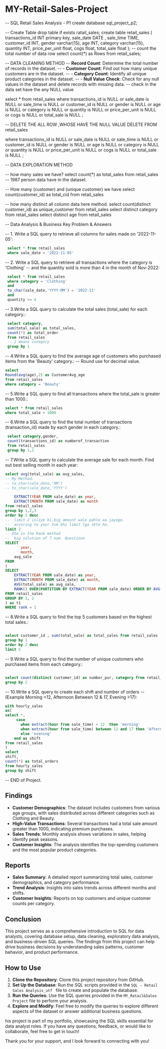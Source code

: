 # MY-Retail-Sales-Project

-- SQL Retail Sales Analysis - P1
create database sql_project_p2;

-- Create Table 
drop table if exists ratail_sales;
create table retail_sales
          (
		    transactions_id INT primary key,
            sale_date DATE ,
            sale_time TIME,
            customer_id INT,
            gender varchar(15),
            age INT,
            category varchar(15),
            quantity INT,
            price_per_unit float,
           cogs float,
           total_sale float
          );
-- count the total number of data row 
select 
count(*) as Rows from retail_sales;

-- DATA CLEANING METHOD
-- **Record Count**: Determine the total number of records in the dataset.
-- - **Customer Count**: Find out how many unique customers are in the dataset.
-- - **Category Count**: Identify all unique product categories in the dataset.
-- - **Null Value Check**: Check for any null values in the dataset and delete records with missing data.
-- check in the data set have the any NULL value

select * from retail_sales 
where  transactions_id is NULL
              or
            sale_date is NULL
              or
            sale_time is NULL
              or
            customer_id is NULL
              or
            gender is NULL
              or
            age is NULL
              or
            category is NULL
              or
            quantity is NULL
              or
            price_per_unit is NULL
              or
           cogs is NULL
              or
           total_sale is NULL ;

--  DELETE THE ALL ROW ,WHOSE HAVE THE NULL VALUE
DELETE FROM retail_sales

where  transactions_id is NULL
              or
            sale_date is NULL
              or
            sale_time is NULL
              or
            customer_id is NULL
              or
            gender is NULL
              or
            age is NULL
              or
            category is NULL
              or
            quantity is NULL
              or
            price_per_unit is NULL
              or
           cogs is NULL
              or
           total_sale is NULL ;

-- DATA EXPLORATION METHOD

--  how many sales we have?
select count(*) as total_sales from retail_sales 
-- 1987 person data have in the dataset.

--  How many (customer) and (unique customer) we have
select count(customer_id) as total_cid from retail_sales

-- how many distinct all column data here method.
select count(distinct customer_id) as unique_customer from retail_sales
select distinct category from retail_sales
select distinct age  from retail_sales

-- Data Analysis & Business Key Problem & Answers

-- 1. Write a SQL query to retrieve all columns for sales made on '2022-11-05':
```sql
 select * from retail_sales
 where sale_date = '2022-11-05'
```
-- 2. Write a SQL query to retrieve all transactions where the category is 'Clothing' 
-- and the quantity sold is more than 4 in the month of Nov-2022:
```sql
 select * from retail_sales
 where category = 'Clothing' 
 and 
 to_char(sale_date,'YYYY-MM') = '2022-11'
 and 
 quantity >= 4
```
-- 3.Write a SQL query to calculate the total sales (total_sale) for each category.:
```sql
 select category,
 sum(total_sale) as total_sales, 
 count(*) as total_order
 from retail_sales
 -- 1 means category 
 group by 1
```
-- 4.Write a SQL query to find the average age of customers who purchased items from the 'Beauty' category.:
-- Round use for decimal value. 

```sql
select 
Round(avg(age),2) as CustomerAvg_age 
from retail_sales
where category = 'Beauty'
```
-- 5.Write a SQL query to find all transactions where the total_sale is greater than 1000.:
```sql
select * from retail_sales
where total_sale > 1000
```
-- 6.Write a SQL query to find the total number of transactions (transaction_id) made by each gender in each category.:
```sql
 select category,gender,
 count(transactions_id) as numberof_transaction 
 from retail_sales
 group by 1,2
```
-- 7.Write a SQL query to calculate the average sale for each month. Find out best selling month in each year:
```sql
select avg(total_sale) as avg_sales,
-- My Method.
-- to_char(sale_date,'MM')
-- to_char(sale_date,'YYYY')

    EXTRACT(YEAR FROM sale_date) as year,
    EXTRACT(MONTH FROM sale_date) as month
from retail_sales
group by 1,2,3
order by 1 desc
--  limit 2 isliye ki,big amount wale pahle aa jayege.
--  accoring to your tum bhi limit lga skte ho.
limit 2
-- USe in the Rank method
--  big solution of 7 num. Questioon
SELECT 
       year,
       month,
    avg_sale
FROM 
(    
SELECT 
    EXTRACT(YEAR FROM sale_date) as year,
    EXTRACT(MONTH FROM sale_date) as month,
    AVG(total_sale) as avg_sale,
    RANK() OVER(PARTITION BY EXTRACT(YEAR FROM sale_date) ORDER BY AVG(total_sale) DESC) as rank
FROM retail_sales
GROUP BY 1, 2
) as t1
WHERE rank = 1
```
-- 8.Write a SQL query to find the top 5 customers based on the highest total sales.:
```sql

select customer_id , sum(total_sale) as total_sales from retail_sales
group by 1
order by 2 desc
limit 5
```
-- 9.Write a SQL query to find the number of unique customers who purchased items from each category.:
```sql

select count(distinct customer_id) as number_pur, category from retail_sales
group by 2
```
-- 10.Write a SQL query to create each shift and number of orders
-- (Example Morning <12, Afternoon Between 12 & 17, Evening >17):
```sql
with hourly_sales
as(
select *,
     case 
	   when extract(hour from sale_time) < 12  then 'morning'
	   when extract(hour from sale_time) between 12 and 17 then 'Afternoon'
	   else 'evening'
	end as shift
from retail_sales
)
select 
shift,
count(*) as total_orders
from hourly_sales
group by shift
```
-- END of Project.
## Findings

- **Customer Demographics**: The dataset includes customers from various age groups, with sales distributed across different categories such as Clothing and Beauty.
- **High-Value Transactions**: Several transactions had a total sale amount greater than 1000, indicating premium purchases.
- **Sales Trends**: Monthly analysis shows variations in sales, helping identify peak seasons.
- **Customer Insights**: The analysis identifies the top-spending customers and the most popular product categories.

## Reports

- **Sales Summary**: A detailed report summarizing total sales, customer demographics, and category performance.
- **Trend Analysis**: Insights into sales trends across different months and shifts.
- **Customer Insights**: Reports on top customers and unique customer counts per category.

## Conclusion

This project serves as a comprehensive introduction to SQL for data analysts, covering database setup, data cleaning, exploratory data analysis, and business-driven SQL queries. The findings from this project can help drive business decisions by understanding sales patterns, customer behavior, and product performance.

## How to Use

1. **Clone the Repository**: Clone this project repository from GitHub.
2. **Set Up the Database**: Run the SQL scripts provided in the `SQL - Retail Sales Analysis_utf ` file to create and populate the database.
3. **Run the Queries**: Use the SQL queries provided in the `MY_Ratail&Sales Project` file to perform your analysis.
4. **Explore and Modify**: Feel free to modify the queries to explore different aspects of the dataset or answer additional business questions.


his project is part of my portfolio, showcasing the SQL skills essential for data analyst roles. If you have any questions, feedback, or would like to collaborate, feel free to get in touch!

Thank you for your support, and I look forward to connecting with you!
